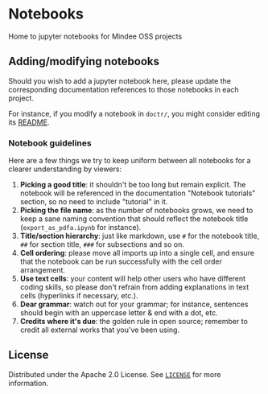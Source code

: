 # Notebooks
Home to jupyter notebooks for Mindee OSS projects


## Adding/modifying notebooks

Should you wish to add a jupyter notebook here, please update the corresponding documentation references to those notebooks in each project.

For instance, if you modify a notebook in `doctr/`, you might consider editing its [README](https://github.com/mindee/doctr/blob/main/notebooks/README.md).



### Notebook guidelines

Here are a few things we try to keep uniform between all notebooks for a clearer understanding by viewers:

1. **Picking a good title**: it shouldn't be too long but remain explicit. The notebook will be referenced in the documentation "Notebook tutorials" section, so no need to include "tutorial" in it.
2. **Picking the file name**: as the number of notebooks grows, we need to keep a sane naming convention that should reflect the notebook title (`export_as_pdfa.ipynb` for instance).
3. **Title/section hierarchy**: just like markdown, use `#` for the notebook title, `##` for section title, `###` for subsections and so on.
4. **Cell ordering**: please move all imports up into a single cell, and ensure that the notebook can be run successfully with the cell order arrangement.
5. **Use text cells**: your content will help other users who have different coding skills, so please don't refrain from adding explanations in text cells (hyperlinks if necessary, etc.).
6. **Dear grammar**: watch out for your grammar; for instance, sentences should begin with an uppercase letter & end with a dot, etc.
7. **Credits where it's due**: the golden rule in open source; remember to credit all external works that you've been using.


## License

Distributed under the Apache 2.0 License. See [`LICENSE`](LICENSE) for more information.
